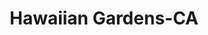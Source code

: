 ---
title: Hawaiian Gardens-CA
slug: hawaiian-gardens-ca
f_state:
- cms/state/california.md
f_locations:
- cms/payday-loan/advance-america-2665.md
- cms/payday-loan/casa-de-cambio-duron-6091.md
- cms/payday-loan/casa-de-cambio-duron-6092.md
- cms/payday-loan/check-into-cash-12678.md
- cms/payday-loan/check-into-cash-12710.md
- cms/payday-loan/check-into-cash-of-california-13304.md
- cms/payday-loan/jacks-check-cashing-19813.md
updated-on: '2024-05-30T13:41:28.615Z'
created-on: '2024-05-30T13:41:28.615Z'
published-on: '2024-05-30T13:54:32.469Z'
f_city: Hawaiian Gardens
layout: '[city].html'
tags: city
---